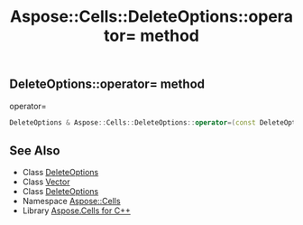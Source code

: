 ﻿---
title: Aspose::Cells::DeleteOptions::operator= method
linktitle: operator=
second_title: Aspose.Cells for C++ API Reference
description: 'Aspose::Cells::DeleteOptions::operator= method. operator= in C++.'
type: docs
weight: 300
url: /cpp/aspose.cells/deleteoptions/operator_asm/
---
## DeleteOptions::operator= method


operator=

```cpp
DeleteOptions & Aspose::Cells::DeleteOptions::operator=(const DeleteOptions &src)
```

## See Also

* Class [DeleteOptions](../)
* Class [Vector](../../vector/)
* Class [DeleteOptions](../)
* Namespace [Aspose::Cells](../../)
* Library [Aspose.Cells for C++](../../../)
